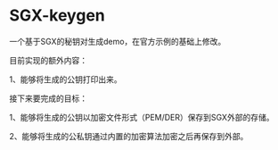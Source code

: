 # SGX-keygen
一个基于SGX的秘钥对生成demo，在官方示例的基础上修改。  

目前实现的额外内容：  

1、能够将生成的公钥打印出来。  

接下来要完成的目标：  

1、能够将生成的公钥以加密文件形式（PEM/DER）保存到SGX外部的存储。  

2、能够将生成的公私钥通过内置的加密算法加密之后再保存到外部。  

